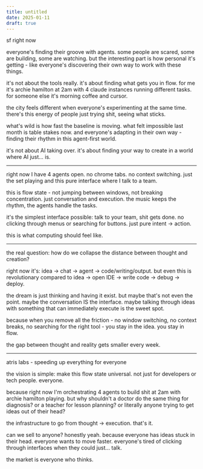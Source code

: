 ```yaml
---
title: untitled
date: 2025-01-11
draft: true
---
```


sf right now

everyone's finding their groove with agents. some people are scared, some are building, some are watching. but the interesting part is how personal it's getting - like everyone's discovering their own way to work with these things.

it's not about the tools really. it's about finding what gets you in flow. for me it's archie hamilton at 2am with 4 claude instances running different tasks. for someone else it's morning coffee and cursor. 

the city feels different when everyone's experimenting at the same time. there's this energy of people just trying shit, seeing what sticks. 

what's wild is how fast the baseline is moving. what felt impossible last month is table stakes now. and everyone's adapting in their own way - finding their rhythm in this agent-first world.

it's not about AI taking over. it's about finding your way to create in a world where AI just... is.

---

right now I have 4 agents open. no chrome tabs. no context switching. just the set playing and this pure interface where I talk to a team.

this is flow state - not jumping between windows, not breaking concentration. just conversation and execution. the music keeps the rhythm, the agents handle the tasks.

it's the simplest interface possible: talk to your team, shit gets done. no clicking through menus or searching for buttons. just pure intent → action.

this is what computing should feel like.

---

the real question: how do we collapse the distance between thought and creation?

right now it's: idea → chat → agent → code/writing/output. but even this is revolutionary compared to idea → open IDE → write code → debug → deploy.

the dream is just thinking and having it exist. but maybe that's not even the point. maybe the conversation IS the interface. maybe talking through ideas with something that can immediately execute is the sweet spot.

because when you remove all the friction - no window switching, no context breaks, no searching for the right tool - you stay in the idea. you stay in flow. 

the gap between thought and reality gets smaller every week.

---

atris labs - speeding up everything for everyone

the vision is simple: make this flow state universal. not just for developers or tech people. everyone.

because right now I'm orchestrating 4 agents to build shit at 2am with archie hamilton playing. but why shouldn't a doctor do the same thing for diagnosis? or a teacher for lesson planning? or literally anyone trying to get ideas out of their head?

the infrastructure to go from thought → execution. that's it. 

can we sell to anyone? honestly yeah. because everyone has ideas stuck in their head. everyone wants to move faster. everyone's tired of clicking through interfaces when they could just... talk.

the market is everyone who thinks.